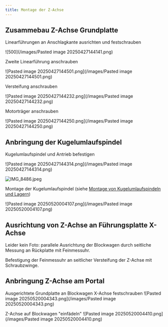 ```yaml
---
title: Montage der Z-Achse
---
```




## Zusammebau Z-Achse Grundplatte

Linearführungen an Anschlagkante ausrichten und festschrauben

![500](/images/Pasted image 20250427144141.png)

Zweite Linearführung anschrauben

![Pasted image 20250427144501.png](/images/Pasted image 20250427144501.png)

Versteifung anschrauben

![Pasted image 20250427144232.png](/images/Pasted image 20250427144232.png)

Motorträger anschrauben

![Pasted image 20250427144250.png](/images/Pasted image 20250427144250.png)

## Anbringung der Kugelumlaufspindel

Kugelumlaufspindel und Antrieb befestigen

![Pasted image 20250427144314.png](/images/Pasted image 20250427144314.png)

![IMG_8486.jpeg](../../IMG_8486.jpeg)

Montage der Kugelumlaufspindel (siehe [Montage von Kugelumlaufspindeln und Lagern](Montage%20von%20Kugelumlaufspindeln%20und%20Lagern.md))

![Pasted image 20250520004107.png](/images/Pasted image 20250520004107.png)

## Ausrichtung von Z-Achse an Führungsplatte X-Achse

Leider kein Foto: parallele Ausrichtung der Blockwagen durch seitliche Messung an Rückplatte mit Feinmessuhr.

Befestigung der Feinmessuhr an seitlicher Versteifung der Z-Achse mit Schraubzwinge.

## Anbringung Z-Achse am Portal

Ausgerichtete Grundplatte an Blockwagen X-Achse festschrauben
![Pasted image 20250520004343.png](/images/Pasted image 20250520004343.png)

Z-Achse auf Blockwagen "einfädeln"
![Pasted image 20250520004410.png](/images/Pasted image 20250520004410.png)
